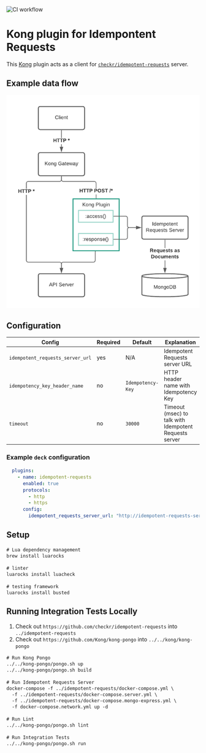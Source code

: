 ![CI workflow](https://github.com/checkr/kong-plugin-idempotent-requests/actions/workflows/ci.yml/badge.svg)

# Kong plugin for Idempontent Requests

This [Kong](https://github.com/kong/kong) plugin acts as a client for [`checkr/idempotent-requests`](https://github.com/checkr/idempotent-requests) server.

## Example data flow
![Example Data Flow](./docs/example_data_flow.png)

## Configuration

| Config | Required | Default | Explanation |
| --- | --- | --- | --- |
| `idempotent_requests_server_url` | yes | N/A | Idempotent Requests server URL |
| `idempotency_key_header_name` | no | `Idempotency-Key` | HTTP header name with Idempotency Key |
| `timeout` | no | `30000` | Timeout (msec) to talk with Idempotent Requests server  |

### Example `deck` configuration

```yaml
  plugins:
    - name: idempotent-requests
      enabled: true
      protocols:
        - http
        - https
      config:
        idempotent_requests_server_url: "http://idempotent-requests-server:8080"
```

## Setup

```shell
# Lua dependency management
brew install luarocks

# linter
luarocks install luacheck

# testing framework
luarocks install busted
```

## Running Integration Tests Locally

1. Check out `https://github.com/checkr/idempotent-requests` into `../idempotent-requests`
2. Check out `https://github.com/Kong/kong-pongo` into `../../kong/kong-pongo`

```shell
# Run Kong Pongo
../../kong-pongo/pongo.sh up
../../kong-pongo/pongo.sh build

# Run Idempotent Requests Server
docker-compose -f ../idempotent-requests/docker-compose.yml \
  -f ../idempotent-requests/docker-compose.server.yml \
  -f ../idempotent-requests/docker-compose.mongo-express.yml \
  -f docker-compose.network.yml up -d

# Run Lint
../../kong-pongo/pongo.sh lint

# Run Integration Tests
../../kong-pongo/pongo.sh run
```

